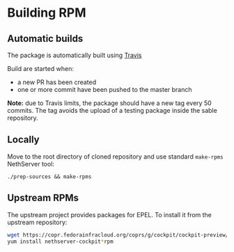 # Building RPM

## Automatic builds

The package is automatically built using [Travis](https://travis-ci.org/NethServer/nethserver-cockpit)

Build are started when:

- a new PR has been created
- one or more commit have been pushed to the master branch

**Note:** due to Travis limits, the package should have a new tag every 50 commits.
The tag avoids the upload of a testing package inside the sable repository.

## Locally

Move to the root directory of cloned repository and
use standard ``make-rpms`` NethServer tool:
```
./prep-sources && make-rpms
```

## Upstream RPMs

The upstream project provides packages for EPEL.
To install it from the upstream repository:

```bash
wget https://copr.fedorainfracloud.org/coprs/g/cockpit/cockpit-preview/repo/epel-7/group_cockpit-cockpit-preview-epel-7.repo -O /etc/yum.repos.d/cockpit.repo
yum install nethserver-cockpit*rpm
```


